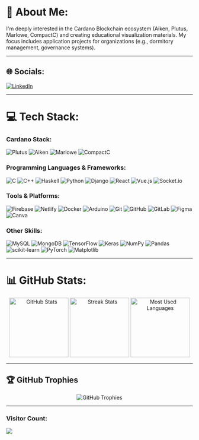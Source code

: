 # 🦁 About Me:
I'm deeply interested in the Cardano Blockchain ecosystem (Aiken, Plutus, Marlowe, CompactC) and creating educational visualization materials. My focus includes application projects for organizations (e.g., dormitory management, governance systems).

---

## 🌐 Socials:
[![LinkedIn](https://img.shields.io/badge/LinkedIn-%230077B5.svg?logo=linkedin&logoColor=white)](https://linkedin.com/in/bqminhvn)

---

# 💻 Tech Stack:
### Cardano Stack:
![Plutus](https://img.shields.io/badge/Plutus-%234A4A55.svg?style=flat&logo=cardano&logoColor=white) 
![Aiken](https://img.shields.io/badge/Aiken-%235e5086.svg?style=flat&logo=haskell&logoColor=white)
![Marlowe](https://img.shields.io/badge/Marlowe-%232D3748.svg?style=flat&logo=cardano&logoColor=white)
![CompactC](https://img.shields.io/badge/CompactC-%230078D7.svg?style=flat&logo=midnight&logoColor=white)

### Programming Languages & Frameworks:
![C](https://img.shields.io/badge/C-%2300599C.svg?style=flat&logo=c&logoColor=white) 
![C++](https://img.shields.io/badge/C++-%2300599C.svg?style=flat&logo=c%2B%2B&logoColor=white) 
![Haskell](https://img.shields.io/badge/Haskell-%235e5086.svg?style=flat&logo=haskell&logoColor=white) 
![Python](https://img.shields.io/badge/Python-%233670A0.svg?style=flat&logo=python&logoColor=%23ffdd54) 
![Django](https://img.shields.io/badge/Django-%23092E20.svg?style=flat&logo=django&logoColor=white) 
![React](https://img.shields.io/badge/React-%2320232a.svg?style=flat&logo=react&logoColor=%2361DAFB) 
![Vue.js](https://img.shields.io/badge/Vue.js-%2335495e.svg?style=flat&logo=vuedotjs&logoColor=%234FC08D) 
![Socket.io](https://img.shields.io/badge/Socket.io-%23010101.svg?style=flat&logo=socket.io&logoColor=white)

### Tools & Platforms:
![Firebase](https://img.shields.io/badge/Firebase-%23039BE5.svg?style=flat&logo=firebase) 
![Netlify](https://img.shields.io/badge/Netlify-%23000000.svg?style=flat&logo=netlify&logoColor=#00C7B7) 
![Docker](https://img.shields.io/badge/Docker-%230db7ed.svg?style=flat&logo=docker&logoColor=white) 
![Arduino](https://img.shields.io/badge/Arduino-%2300979D.svg?style=flat&logo=arduino&logoColor=white) 
![Git](https://img.shields.io/badge/Git-%23F05033.svg?style=flat&logo=git&logoColor=white) 
![GitHub](https://img.shields.io/badge/GitHub-%23121011.svg?style=flat&logo=github&logoColor=white) 
![GitLab](https://img.shields.io/badge/GitLab-%23181717.svg?style=flat&logo=gitlab&logoColor=white) 
![Figma](https://img.shields.io/badge/Figma-%23F24E1E.svg?style=flat&logo=figma&logoColor=white) 
![Canva](https://img.shields.io/badge/Canva-%2300C4CC.svg?style=flat&logo=Canva&logoColor=white)

### Other Skills:
![MySQL](https://img.shields.io/badge/MySQL-%234479A1.svg?style=flat&logo=mysql&logoColor=white) 
![MongoDB](https://img.shields.io/badge/MongoDB-%234ea94b.svg?style=flat&logo=mongodb&logoColor=white) 
![TensorFlow](https://img.shields.io/badge/TensorFlow-%23FF6F00.svg?style=flat&logo=TensorFlow&logoColor=white) 
![Keras](https://img.shields.io/badge/Keras-%23D00000.svg?style=flat&logo=Keras&logoColor=white) 
![NumPy](https://img.shields.io/badge/NumPy-%23013243.svg?style=flat&logo=numpy&logoColor=white) 
![Pandas](https://img.shields.io/badge/Pandas-%23150458.svg?style=flat&logo=pandas&logoColor=white) 
![scikit-learn](https://img.shields.io/badge/scikit--learn-%23F7931E.svg?style=flat&logo=scikit-learn&logoColor=white) 
![PyTorch](https://img.shields.io/badge/PyTorch-%23EE4C2C.svg?style=flat&logo=PyTorch&logoColor=white) 
![Matplotlib](https://img.shields.io/badge/Matplotlib-%23ffffff.svg?style=flat&logo=Matplotlib&logoColor=black)

---

# 📊 GitHub Stats:
<div align="center">
  <img src="https://github-readme-stats.vercel.app/api?username=Minhcardanian&theme=radical&hide_border=false&include_all_commits=true&count_private=true" alt="GitHub Stats" height="160px"/>
  <img src="https://github-readme-streak-stats.herokuapp.com?user=Minhcardanian&theme=radical&hide_border=false" alt="Streak Stats" height="160px"/>
  <img src="https://github-readme-stats.vercel.app/api/top-langs/?username=Minhcardanian&theme=radical&hide_border=false&layout=compact" alt="Most Used Languages" height="160px"/>
</div>

---

## 🏆 GitHub Trophies
<div align="center">
  <img src="https://github-profile-trophy.vercel.app/?username=Minhcardanian&theme=darkhub&no-frame=true&margin-w=10" alt="GitHub Trophies"/>
</div>

---

### Visitor Count:
[![](https://visitcount.itsvg.in/api?id=Minhcardanian&icon=2&color=4)](https://visitcount.itsvg.in)
